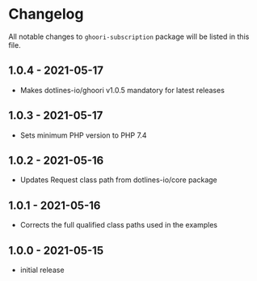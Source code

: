 # Changelog

All notable changes to `ghoori-subscription` package will be listed in this file.

## 1.0.4 - 2021-05-17

- Makes dotlines-io/ghoori v1.0.5 mandatory for latest releases

## 1.0.3 - 2021-05-17

- Sets minimum PHP version to PHP 7.4

## 1.0.2 - 2021-05-16

- Updates Request class path from dotlines-io/core package

## 1.0.1 - 2021-05-16

- Corrects the full qualified class paths used in the examples

## 1.0.0 - 2021-05-15

- initial release
